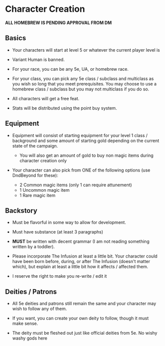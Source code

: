 # Character Creation

**ALL HOMEBREW IS PENDING APPROVAL FROM DM**

## Basics

* Your characters will start at level 5 or whatever the current player level is

* Variant Human is banned.

* For your race, you can be any 5e, UA, or homebrew race.

* For your class, you can pick any 5e class / subclass and multiclass as you wish so long that you meet prerequisites. You may choose to use a homebrew class / subclass but you may not multiclass if you do so.

* All characters will get a free feat.

* Stats will be distributed using the point buy system.

## Equipment

* Equipment will consist of starting equipment for your level 1 class / background and some amount of starting gold depending on the current state of the campaign.
  * You will also get an amount of gold to buy non magic items during character creation only

* Your character can also pick from ONE of the following options (use DndBeyond for these):
  * 2 Common magic items (only 1 can require attunement)
  * 1 Uncommon magic item
  * 1 Rare magic item

## Backstory

* Must be flavorful in some way to allow for development.

* Must have substance (at least 3 paragraphs)

* **MUST** be written with decent grammar (I am not reading something written by a toddler).

* Please incorporate The Infusion at least a little bit. Your character could have been born before, during, or after The Infusion (doesn't matter which), but explain at least a little bit how it affects / affected them.

* I reserve the right to make you re-write / edit it

## Deities / Patrons

* All 5e deities and patrons still remain the same and your character may wish to follow any of them.

* If you want, you can create your own deity to follow, though it must make sense.

* The deity must be fleshed out just like official deities from 5e. No wishy washy gods here
